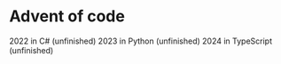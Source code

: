 ﻿# Advent of code 
 2022 in C# (unfinished)
 2023 in Python (unfinished)
 2024 in TypeScript (unfinished)
